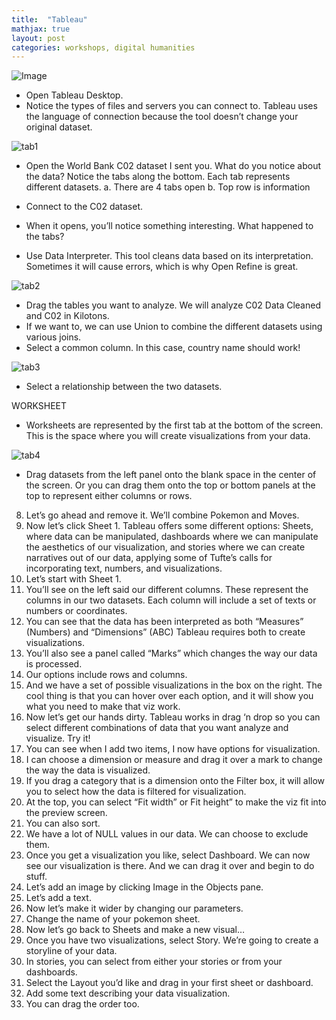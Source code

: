 ```yaml
---
title:  "Tableau"
mathjax: true
layout: post
categories: workshops, digital humanities
---
```


![Image](https://logos-world.net/wp-content/uploads/2021/10/Tableau-Emblem.png)

*	Open Tableau Desktop.
*	Notice the types of files and servers you can connect to. Tableau uses the language of connection because the tool doesn’t change your original dataset.

![tab1](https://user-images.githubusercontent.com/22083340/156593639-db489df1-bec8-4270-8711-a6faa222d0c5.png)

* Open the World Bank C02 dataset I sent you. What do you notice about the data? Notice the tabs along the bottom. Each tab represents different datasets. 
    a.	 There are 4 tabs open
    b.	Top row is information
    
*	Connect to the C02 dataset.
*	When it opens, you’ll notice something interesting. What happened to the tabs?
* Use Data Interpreter. This tool cleans data based on its interpretation. Sometimes it will cause errors, which is why Open Refine is great.

![tab2](https://user-images.githubusercontent.com/22083340/156594233-82234fc9-ff8f-4fcb-addb-a9a96998f437.png)

* Drag the tables you want to analyze. We will analyze C02 Data Cleaned and C02 in Kilotons.
* If we want to, we can use Union to combine the different datasets using various joins.
* Select a common column. In this case, country name should work! 

![tab3](https://user-images.githubusercontent.com/22083340/156595258-c703e3dc-6aba-4239-8297-9248d821c2c7.png)

* Select a relationship between the two datasets.

WORKSHEET
* Worksheets are represented by the first tab at the bottom of the screen. This is the space where you will create visualizations from your data.

![tab4](https://user-images.githubusercontent.com/22083340/156596126-c8c9a2e6-6c87-4615-8daf-8cb95d487bdc.png)

* Drag  datasets from the left panel onto the blank space in the center of the screen. Or you can drag them onto the top or bottom panels at the top to represent either columns or rows.

8.	Let’s go ahead and remove it. We’ll combine Pokemon and Moves.
9.	Now let’s click Sheet 1. Tableau offers some different options: Sheets, where data can be manipulated, dashboards where we can manipulate the aesthetics of our visualization, and stories where we can create narratives out of our data, applying some of Tufte’s calls for incorporating text, numbers, and visualizations.
10.	Let’s start with Sheet 1.
11.	You’ll see on the left said our different columns. These represent the columns in our two datasets. Each column will include a set of texts or numbers or coordinates.
12.	You can see that the data has been interpreted as both “Measures” (Numbers) and “Dimensions” (ABC) Tableau requires both to create visualizations.
13.	You’ll also see a panel called “Marks” which changes the way our data is processed.
14.	Our options include rows and columns.
15.	And we have a set of possible visualizations in the box on the right. The cool thing is that you can hover over each option, and it will show you what you need to make that viz work.
16.	Now let’s get our hands dirty. Tableau works in drag ‘n drop so you can select different combinations of data that you want analyze and visualize. Try it!
17.	You can see when I add two items, I now have options for visualization.
18.	I can choose a dimension or measure and drag it over a mark to change the way the data is visualized.
19.	If you drag a category that is a dimension onto the Filter box, it will allow you to select how the data is filtered for visualization.
20.	At the top, you can select “Fit width” or Fit height” to make the viz fit into the preview screen.
21.	You can also sort.
22.	We have a lot of NULL values in our data. We can choose to exclude them.
23.	Once you get a visualization you like, select Dashboard. We can now see our visualization is there. And we can drag it over and begin to do stuff.
24.	Let’s add an image by clicking Image in the Objects pane.
25.	Let’s add a text.
26.	Now let’s make it wider by changing our parameters.
27.	Change the name of your pokemon sheet.
28.	Now let’s go back to Sheets and make a new visual…
29.	Once you have two visualizations, select Story. We’re going to create a storyline of your data.
30.	In stories, you can select from either your stories or from your dashboards.
31.	Select the Layout you’d like and drag in your first sheet or dashboard.
32.	Add some text describing your data visualization.
33.	You can drag the order too.
